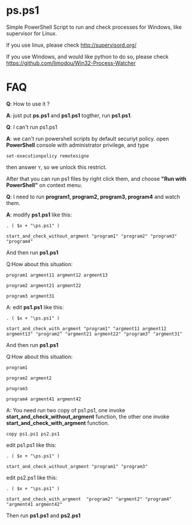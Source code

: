 ps.ps1
======

Simple PowerShell Script to run and check processes for Windows, like supervisor for Linux.

If you use linux, please check http://supervisord.org/

If you use Windows, and would like python to do so, please check  https://github.com/limodou/Win32-Process-Watcher

FAQ
=====

__Q__: How to use it ?

__A__: just put __ps.ps1__ and __ps1.ps1__ togther, run __ps1.ps1__.  

__Q__: I can't run ps1.ps1

__A__: we can't run powershell scripts by default securiyt policy. open  __PowerShell__ console with administrator privilege, and type

`set-executionpolicy remotesigne`

then answer `Y`, so we unlock this restrict.

After that you can run ps1 files by right click them, and choose __"Run with PowerShell"__ on context menu.


__Q__: I need to run __program1, program2, program3, program4__ and watch them.

__A__: modify __ps1.ps1__ like this:

`. ( $x + "\ps.ps1" ) `

`start_and_check_without_argment "program1" "program2" "program3"  "program4"`

And then run __ps1.ps1__ 

Q:How about this situation:

`program1 argment11 argment12 argment13`

`program2 argment21 argment22`

`program3 argment31`

A: edit __ps1.ps1__ like this:

`. ( $x + "\ps.ps1" ) `

`start_and_check_with_argment "program1" "argment11 argment12 argment13" "program2" "argment21 argment22" "program3" "argment31"`

And then run __ps1.ps1__

Q:How about this situation:

`program1 `

`program2 argment2`

`program3`

`program4 argment41 argment42`

A: You need run two copy of ps1.ps1, one invoke __start_and_check_without_argment__ function, the other one invoke __start_and_check_with_argment__ function.

`copy ps1.ps1 ps2.ps1`

edit ps1.ps1 like this:

`. ( $x + "\ps.ps1" ) `

`start_and_check_without_argment "program1" "program3"`

edit ps2.ps1 like this:

`. ( $x + "\ps.ps1" ) `

`start_and_check_with_argment  "program2" "argment2" "program4" "argment41 argment42"`

Then run __ps1.ps1__ and __ps2.ps1__
